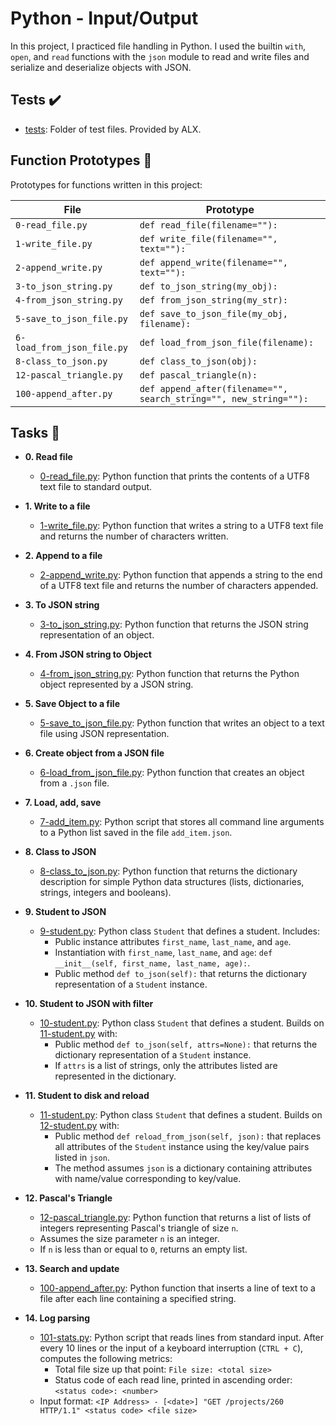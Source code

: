 # Python - Input/Output

In this project, I practiced file handling in Python. I used the builtin `with`,
`open`, and `read` functions with the `json` module to read and write files and
serialize and deserialize objects with JSON.

## Tests :heavy_check_mark:

- [tests](./tests): Folder of test files. Provided by ALX.

## Function Prototypes :floppy_disk:

Prototypes for functions written in this project:

| File                       | Prototype                                                         |
| -------------------------- | ----------------------------------------------------------------- |
| `0-read_file.py`           | `def read_file(filename=""):`                                     |
| `1-write_file.py`          | `def write_file(filename="", text=""):`                           |
| `2-append_write.py`        | `def append_write(filename="", text=""):`                         |
| `3-to_json_string.py`      | `def to_json_string(my_obj):`                                     |
| `4-from_json_string.py`    | `def from_json_string(my_str):`                                   |
| `5-save_to_json_file.py`   | `def save_to_json_file(my_obj, filename):`                        |
| `6-load_from_json_file.py` | `def load_from_json_file(filename):`                              |
| `8-class_to_json.py`       | `def class_to_json(obj):`                                         |
| `12-pascal_triangle.py`    | `def pascal_triangle(n):`                                         |
| `100-append_after.py`      | `def append_after(filename="", search_string="", new_string=""):` |

## Tasks :page_with_curl:

- **0. Read file**

  - [0-read_file.py](./0-read_file.py): Python function that prints the contents of a UTF8 text
    file to standard output.

- **1. Write to a file**

  - [1-write_file.py](./3-write_file.py): Python function that writes a string to a UTF8 text
    file and returns the number of characters written.

- **2. Append to a file**

  - [2-append_write.py](./4-append_write.py): Python function that appends a string to the end of a
    UTF8 text file and returns the number of characters appended.

- **3. To JSON string**

  - [3-to_json_string.py](./5-to_json_string.py): Python function that returns the JSON string
    representation of an object.

- **4. From JSON string to Object**

  - [4-from_json_string.py](./6-from_json_string.py): Python function that returns the Python object
    represented by a JSON string.

- **5. Save Object to a file**

  - [5-save_to_json_file.py](./7-save_to_json_file.py): Python function that writes an object to a text
    file using JSON representation.

- **6. Create object from a JSON file**

  - [6-load_from_json_file.py](./8-load_from_json_file.py): Python function that creates an object from a
    `.json` file.

- **7. Load, add, save**

  - [7-add_item.py](./9-add_item.py): Python script that stores all command line arguments to a
    Python list saved in the file `add_item.json`.

- **8. Class to JSON**

  - [8-class_to_json.py](./10-class_to_json.py): Python function that returns the dictionary
    description for simple Python data structures (lists, dictionaries, strings,
    integers and booleans).

- **9. Student to JSON**

  - [9-student.py](./11-student.py): Python class `Student` that defines a student. Includes:
    - Public instance attributes `first_name`, `last_name`, and `age`.
    - Instantiation with `first_name`, `last_name`, and `age`:
      `def __init__(self, first_name, last_name, age):`.
    - Public method `def to_json(self):` that returns the dictionary
      representation of a `Student` instance.

- **10. Student to JSON with filter**

  - [10-student.py](./10-student.py): Python class `Student` that defines a student. Builds on
    [11-student.py](./11-student.py) with:
    - Public method `def to_json(self, attrs=None):` that returns the
      dictionary representation of a `Student` instance.
    - If `attrs` is a list of strings, only the attributes listed are
      represented in the dictionary.

- **11. Student to disk and reload**

  - [11-student.py](./11-student.py): Python class `Student` that defines a student. Builds on
    [12-student.py](./12-student.py) with:
    - Public method `def reload_from_json(self, json):` that replaces all
      attributes of the `Student` instance using the key/value pairs listed in `json`.
    - The method assumes `json` is a dictionary containing attributes with
      name/value corresponding to key/value.

- **12. Pascal's Triangle**

  - [12-pascal_triangle.py](./14-pascal_triangle.py): Python function that returns a list of lists of
    integers representing Pascal's triangle of size `n`.
  - Assumes the size parameter `n` is an integer.
  - If `n` is less than or equal to `0`, returns an empty list.

- **13. Search and update**

  - [100-append_after.py](./100-append_after.py): Python function that inserts a line of text to a
    file after each line containing a specified string.

- **14. Log parsing**

  - [101-stats.py](./101-stats.py): Python script that reads lines from standard input. After
    every 10 lines or the input of a keyboard interruption (`CTRL + C`), computes the
    following metrics:
    - Total file size up that point: `File size: <total size>`
    - Status code of each read line, printed in ascending order:
      `<status code>: <number>`
  - Input format: `<IP Address> - [<date>] "GET /projects/260 HTTP/1.1" <status code> <file size>`
